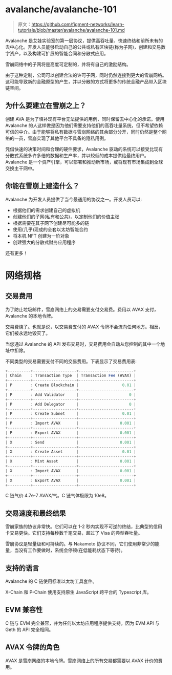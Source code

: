 # avalanche/avalanche-101

> 原文：<https://github.com/figment-networks/learn-tutorials/blob/master/avalanche/avalanche-101.md>

Avalanche 是艾娃实验室的第一层协议，提供高吞吐量、快速终结和前所未有的去中心化。开发人员能够启动自己的公共或私有区块链(称为子网)，创建和交易数字资产，以及构建可扩展的智能合同和分散式应用。

雪崩网络中的子网将是高度可定制的，并将有自己的激励结构。

由于这种定制，公司可以创建合法的许可子网，同时仍然连接到更大的雪崩网络。这可能导致新的金融原型的产生，并以分散的方式将更多的传统金融产品带入区块链空间。

## 为什么要建立在雪崩之上？

创建 AVA 是为了填补现有平台无法提供的用例，同时保留去中心化的承诺。使用 Avalanche 的人这样做是因为他们需要支持他们的高吞吐量系统，但不希望依赖可信的中介。由于能够将私有数据与雪崩网络的其余部分分开，同时仍然是整个网络的一员，雪崩实现了其他平台不具备的隐私用例。

凭借快速的决策时间和合理的硬件要求，Avalanche 驱动的系统可以接受比现有分散式系统多许多倍的数据和生产率，并以较低的成本提供给最终用户。Avalanche 是一个资产引擎，可以部署和推动新市场，或将现有市场集成到全球交换主干网中。

## 你能在雪崩上建造什么？

Avalanche 为开发人员提供了当今最通用的协议之一。开发人员可以:

*   根据他们的需求创建自己的虚拟机
*   创建他们的子网(私有和公共)，以定制他们的价值主张
*   根据需要在其子网下创建尽可能多的链
*   使用(几乎)现成的全套以太坊智能合约
*   将本机 NFT 创建为一阶对象
*   创建强大的分散式财务应用程序

还有更多！

# 网络规格

## 交易费用

为了防止垃圾邮件，雪崩网络上的交易需要支付交易费。费用以 AVAX 支付，Avalanche 的本地令牌。

交易费烧了。也就是说，以交易费支付的 AVAX 令牌不会流向任何地方。相反，它们被永远地毁灭了。

当您通过 Avalanche 的 API 发布交易时，交易费用会自动从您控制的其中一个地址中扣除。

不同类型的交易需要支付不同的交易费用。下表显示了交易费用表:

```js
+----------+-------------------+------------------------+
| Chain    : Transaction Type  | Transaction Fee (AVAX) |
+----------+-------------------+------------------------+
| P        : Create Blockchain |                   0.01 |
+----------+-------------------+------------------------+
| P        : Add Validator     |                      0 |
+----------+-------------------+------------------------+
| P        : Add Delegator     |                      0 |
+----------+-------------------+------------------------+
| P        : Create Subnet     |                   0.01 |
+----------+-------------------+------------------------+
| P        : Import AVAX       |                  0.001 |
+----------+-------------------+------------------------+
| P        : Export AVAX       |                  0.001 |
+----------+-------------------+------------------------+
| X        : Send              |                  0.001 |
+----------+-------------------+------------------------+
| X        : Create Asset      |                   0.01 |
+----------+-------------------+------------------------+
| X        : Mint Asset        |                  0.001 |
+----------+-------------------+------------------------+
| X        : Import AVAX       |                  0.001 |
+----------+-------------------+------------------------+
| X        : Export AVAX       |                  0.001 |
+----------+-------------------+------------------------+ 
```

C 链气价 4.7e-7 AVAX/气。C 链气体极限为 10e8。

## 交易速度和最终结果

雪崩家族的协议非常快。它们可以在 1-2 秒内实现不可逆的终结，比典型的信用卡交易更快。它们支持每秒数千笔交易，超过了 Visa 的典型吞吐量。

雪崩协议是轻量级和可持续的。与 Nakamoto 协议不同，它们使用非常少的能量，当没有工作要做时，系统会停顿(在低能耗状态下等待)。

## 支持的语言

Avalanche 的 C 链使用标准以太坊工具套件。

X-Chain 和 P-Chain 使用支持原生 JavaScript 跨平台的 Typescript 库。

## EVM 兼容性

C 链与 EVM 完全兼容，并为任何以太坊应用程序提供支持，因为 EVM API 与 Geth 的 API 完全相同。

## AVAX 令牌的角色

AVAX 是雪崩网络的本地令牌。雪崩网络上的所有交易都需要以 AVAX 计价的费用。
